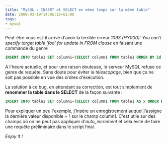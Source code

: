 ```yaml
---
title: "MySQL : INSERT et SELECT en même temps sur la même table"
date: 2009-03-19T14:05:15+01:00
tags:
- mysql
---
```


Peut-être vous est-il arrivé d'avoir la terrible erreur _1093 (HY000): You can't specify target table 'foo' for update in FROM clause_ en faisant une commande du genre

``` sql
INSERT INTO table1 SET column1=(SELECT column1 FROM table1 ORDER BY id DESC LIMIT 1)+1
```

A l'heure actuelle, et pour une raison douteuse, le serveur MySQL refuse ce genre de requête. Sans doute pour éviter le _télescopage_, bien que ça ne soit pas possible en vue des ordres d'exécution.

La solution à ce bug, en attendant sa correction, est tout simplement de **renommer la table dans le SELECT** de la façon suivante :

``` sql
INSERT INTO table1 SET column1=(SELECT column1 FROM table1 AS x ORDER BY id DESC LIMIT 1)+1
```

Pour expliquer un peu l'exemple, j'insère un enregistrement auquel j'assigne la dernière valeur disponible + 1 sur le champ column1. C'est utile sur des champs où on ne peut pas appliquer d'*auto_increment* et cela évite de faire une requête préliminaire dans le script final.

_Enjoy It !_
